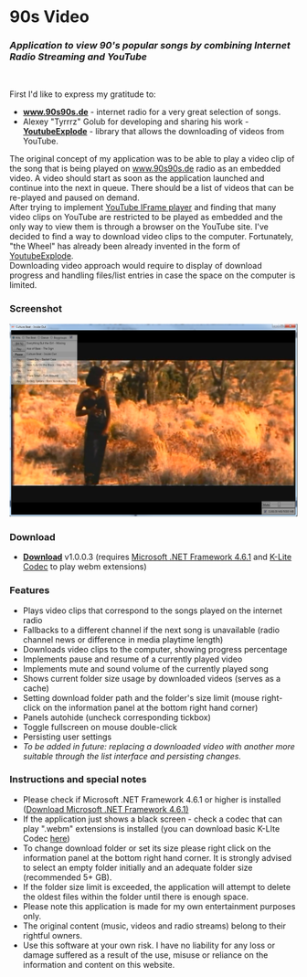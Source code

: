 <div class="container text-center">
    <h1 class="text-center"> 90s Video</h1>
    <h3><i>Application to view 90's popular songs by combining Internet Radio Streaming and YouTube</i></h3>
</div>


<div>
    <br />
    <p>
        First I'd like to express my gratitude to:
        <ul>
            <li><strong><a href="http://www.90s90s.de" target="_blank">www.90s90s.de</a></strong> - internet radio for a very great selection of songs.</li>
            <li>
                Alexey "Tyrrrz" Golub for developing and sharing his work - <strong><a href="https://github.com/Tyrrrz/YoutubeExplode" target="_blank">YoutubeExplode</a></strong>
                - library that allows the downloading of videos from YouTube.
            </li>
        </ul>
    </p>
    <p>
        The original concept of my application was to be able to play a video clip of the song that is being played on <a href="http://www.90s90s.de" target="_blank">www.90s90s.de</a>
        radio as an embedded video. A video should start as soon as the application launched and continue into the next in queue. There should be a list of videos that
        can be re-played and paused on demand.
        <br />
        After trying to implement <a href="https://developers.google.com/youtube/iframe_api_reference" target="_blank">YouTube IFrame player</a> and finding that many video clips on
        YouTube are restricted to be played as embedded and the only way to view them is through
        a browser on the YouTube site. I've decided to find a way to download video clips to the computer. Fortunately, "the Wheel" has already been already invented in the form of
        <a href="https://github.com/Tyrrrz/YoutubeExplode" target="_blank">YoutubeExplode</a>.
        <br />
        Downloading video approach would require to display of download progress and handling files/list entries in case the space on the computer is limited.
    </p>
</div>

<div>
    <div class="col-md-8">
    <h3>Screenshot</h3>
        <img src="https://github.com/MaxiGen78/90sVideo/blob/master/90s-2.jpg" />
    </div>

<div>
    <h3>Download</h3>
        <ul>
            <li>
             <strong><a href="https://romaxsolutions.net/Download/90s.msi">Download</a></strong> v1.0.0.3 (requires <a href="https://www.microsoft.com/en-gb/download/details.aspx?id=49981" target="_blank">Microsoft .NET Framework 4.6.1</a> and 
                     <a href="https://www.codecguide.com/download_k-lite_codec_pack_basic.htm" target="_blank">K-Lite Codec</a> to play webm extensions)</li> 

</div>


<h3>Features</h3>
<ul>
            <li>Plays video clips that correspond to the songs played on the internet radio</li>
            <li>Fallbacks to a different channel if the next song is unavailable (radio channel news or difference in media playtime length)</li>
            <li>Downloads video clips to the computer, showing progress percentage</li>
            <li>Implements pause and resume of a currently played video</li>
            <li>Implements mute and sound volume of the currently played song</li>
            <li>Shows current folder size usage by downloaded videos (serves as a cache)</li>
            <li>Setting download folder path and the folder's size limit (mouse right-click on the information panel at the bottom right hand corner) </li>
            <li>Panels autohide (uncheck corresponding tickbox)</li>
            <li>Toggle fullscreen on mouse double-click</li>
            <li>Persisting user settings</li>
            <li> <i>To be added in future: replacing a downloaded video with another more suitable through the list interface and persisting changes.</i></li>
</ul>


<h3>Instructions and special notes</h3>
        <ul>
            <li>Please check if Microsoft .NET Framework 4.6.1 or higher is installed (<a href="https://www.microsoft.com/en-gb/download/details.aspx?id=49981" target="_blank">Download Microsoft .NET Framework 4.6.1)</a></li>
            <li>
                If the application just shows a black screen - check a codec that can play ".webm" extensions is installed
                (you can download basic K-LIte Codec <a href="https://www.codecguide.com/download_k-lite_codec_pack_basic.htm" target="_blank">here</a>)
            </li>
            <li>
                To change download folder or set its size please right click on the information panel at the bottom right hand corner. It is strongly advised to select an empty folder initially
                and an adequate folder size (recommended 5+ GB).
            </li>
            <li>If the folder size limit is exceeded, the application will attempt to delete the oldest files within the folder until there is enough space.</li>
            <li>Please note this application is made for my own entertainment purposes only.</li>
            <li>The original content (music, videos and radio streams) belong to their rightful owners.</li>
            <li>Use this software at your own risk. I have no liability for any loss or damage suffered as a result of the use, misuse or reliance on the information and content on this website.</li>

 


